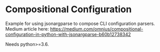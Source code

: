 Compositional Configuration
===========================

Example for using jsonargparse to compose CLI configuration parsers. Medium article here: https://medium.com/omnius/compositional-configuration-in-python-with-jsonargparse-b60b12738342

Needs python>=3.6.
